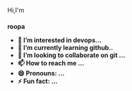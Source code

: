 Hi,I'm <br> <h4> roopa
- 👀 I’m interested in devops...
- 🌱 I’m currently learning github..
- 💞️ I’m looking to collaborate on git ...
- 📫 How to reach me   ...
- 😄 Pronouns: ...
- ⚡ Fun fact: ...

<!---
roopamyasa/roopamyasa is a ✨ special ✨ repository because its `README.md` (this file) appears on your GitHub profile.
You can click the Preview link to take a look at your changes.
--->
